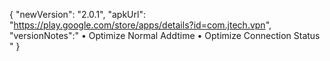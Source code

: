 {
"newVersion": "2.0.1",
"apkUrl": "https://play.google.com/store/apps/details?id=com.jtech.vpn",
"versionNotes":"
• Optimize Normal Addtime
• Optimize Connection Status
"
}
